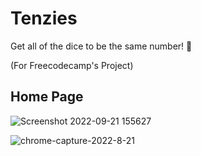 # Tenzies
Get all of the dice to be the same number! 🎲

(For Freecodecamp's Project)

## Home Page 

![Screenshot 2022-09-21 155627](https://user-images.githubusercontent.com/58562757/191454111-201397f2-8ba0-4b6d-a327-e7f5470ceafd.png)

![chrome-capture-2022-8-21](https://user-images.githubusercontent.com/58562757/191454132-7c6677cb-5dab-46f3-8598-13057212eed5.gif)
